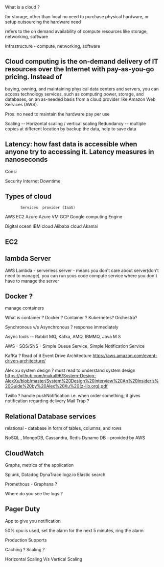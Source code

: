 What is a cloud ?

for storage, other than local
no need to purchase physical hardware, or setup
outsourcing the hardware need


refers to the on demand availability of compute resources
like storage, networking, software

Infrastructure - compute, networking, software

## Cloud computing is the on-demand delivery of IT resources over the Internet with pay-as-you-go pricing. Instead of 
buying, owning, and maintaining physical data centers and servers, you can access technology services, such as 
computing power, storage, and databases, on an as-needed basis from a cloud provider like Amazon Web Services (AWS).

Pros:
no need to maintain the hardware
pay per use

Scaling -- Horizontal scaling / vertical scaling
Redundancy -- multiple copies at different location by backup the data, help to save data

## Latency: how fast data is accessible when anyone try to accessing it. Latency measures in nanoseconds

Cons:

Security
Internet
Downtime

## Types of cloud
           Services  provider (IaaS)
AWS        EC2 
Azure      Azure VM
GCP        Google computing Engine

Digital ocean
IBM cloud
Alibaba cloud
Akamai 

## EC2

## lambda Server

AWS Lambda - serverless server - means you don't care about server(don't need to manage), you can run yous code
compute service where you don't have to manage the server

## Docker ?

manage containers

What is container ?
Docker ?
Container ?
Kubernetes?
Orchestra?

Synchronous v/s Asynchronous ? response immediately 

Async tools -- Rabbit MQ, Kafka, AMQ, IBMMQ, Java M S

AWS - SQS/SNS - Simple Queue Service, Simple Notification Service

KafKa ? Read of it 
Event Drive Architecture https://aws.amazon.com/event-driven-architecture/

Alex xu system design ? must read to understand system design
https://github.com/mukul96/System-Design-AlexXu/blob/master/System%20Design%20Interview%20An%20Insider’s%20Guide%20by%20Alex%20Xu%20(z-lib.org).pdf


Twillo ? handle pushNotification i.e. when order something, it gives notification regarding delivery
Mail Trap ?

## Relational Database services
relational - database in form of tables, columns, and rows

NoSQL , MongoDB, Cassandra, Redis
Dynamo DB - provided by AWS

## CloudWatch

Graphs, metrics of the application

Splunk,
Datadog
DynaTrace
logz.io
Elastic search

Promethous - Graphana ?

Where do you see the logs ?

## Pager Duty

App to give you notification

50% cpu is used, set the alarm
for the next 5 minutes, ring the alarm

Production Supports

Caching ?
Scaling ?

Horizontal Scaling V/s Vertical Scaling



